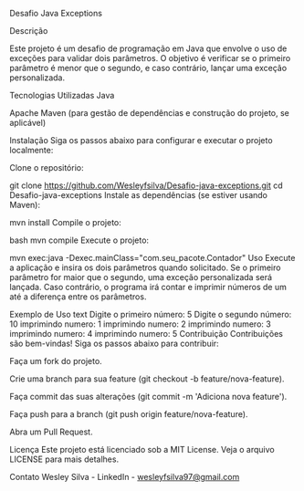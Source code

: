 Desafio Java Exceptions

Descrição

Este projeto é um desafio de programação em Java que envolve o uso de exceções para validar dois parâmetros. O objetivo é verificar se o primeiro parâmetro é menor que o segundo, e caso contrário, lançar uma exceção personalizada.

Tecnologias Utilizadas
Java

Apache Maven (para gestão de dependências e construção do projeto, se aplicável)

Instalação
Siga os passos abaixo para configurar e executar o projeto localmente:

Clone o repositório:


git clone https://github.com/Wesleyfsilva/Desafio-java-exceptions.git
cd Desafio-java-exceptions
Instale as dependências (se estiver usando Maven):


mvn install
Compile o projeto:

bash
mvn compile
Execute o projeto:


mvn exec:java -Dexec.mainClass="com.seu_pacote.Contador"
Uso
Execute a aplicação e insira os dois parâmetros quando solicitado. Se o primeiro parâmetro for maior que o segundo, uma exceção personalizada será lançada. Caso contrário, o programa irá contar e imprimir números de um até a diferença entre os parâmetros.

Exemplo de Uso
text
Digite o primeiro número:
5
Digite o segundo número:
10
imprimindo numero: 1
imprimindo numero: 2
imprimindo numero: 3
imprimindo numero: 4
imprimindo numero: 5
Contribuição
Contribuições são bem-vindas! Siga os passos abaixo para contribuir:

Faça um fork do projeto.

Crie uma branch para sua feature (git checkout -b feature/nova-feature).

Faça commit das suas alterações (git commit -m 'Adiciona nova feature').

Faça push para a branch (git push origin feature/nova-feature).

Abra um Pull Request.

Licença
Este projeto está licenciado sob a MIT License. Veja o arquivo LICENSE para mais detalhes.

Contato
Wesley Silva - LinkedIn - wesleyfsilva97@gmail.com
